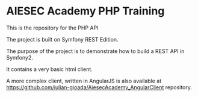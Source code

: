 AIESEC Academy PHP Training
========================

This is the repository for the PHP API

The project is built on Symfony REST Edition.

The purpose of the project is to demonstrate how to build a REST API in Symfony2.

It contains a very basic html client.

A more complex client, written in AngularJS is also available at https://github.com/iulian-gioada/AiesecAcademy_AngularClient repository.
